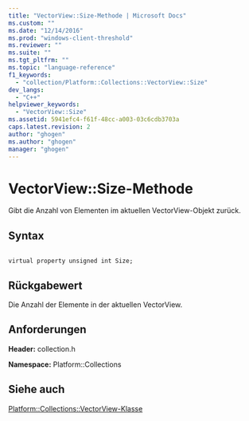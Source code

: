 ```yaml
---
title: "VectorView::Size-Methode | Microsoft Docs"
ms.custom: ""
ms.date: "12/14/2016"
ms.prod: "windows-client-threshold"
ms.reviewer: ""
ms.suite: ""
ms.tgt_pltfrm: ""
ms.topic: "language-reference"
f1_keywords: 
  - "collection/Platform::Collections::VectorView::Size"
dev_langs: 
  - "C++"
helpviewer_keywords: 
  - "VectorView::Size"
ms.assetid: 5941efc4-f61f-48cc-a003-03c6cdb3703a
caps.latest.revision: 2
author: "ghogen"
ms.author: "ghogen"
manager: "ghogen"
---
```

# VectorView::Size-Methode
Gibt die Anzahl von Elementen im aktuellen VectorView\-Objekt zurück.  
  
## Syntax  
  
```  
  
virtual property unsigned int Size;  
```  
  
## Rückgabewert  
 Die Anzahl der Elemente in der aktuellen VectorView.  
  
## Anforderungen  
 **Header:** collection.h  
  
 **Namespace:** Platform::Collections  
  
## Siehe auch  
 [Platform::Collections::VectorView\-Klasse](../cppcx/platform-collections-vectorview-class.md)